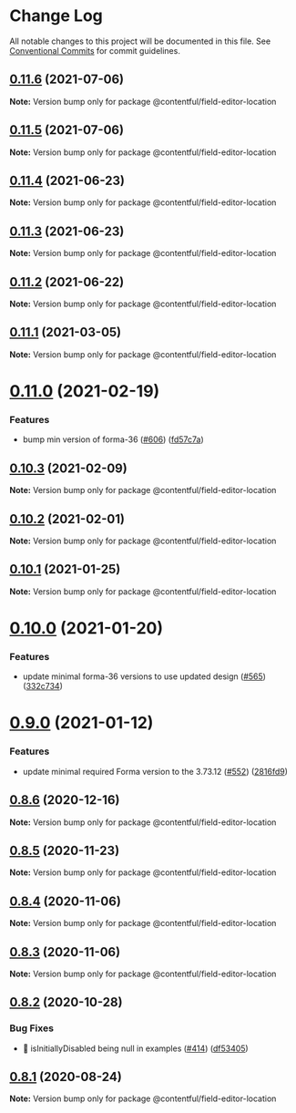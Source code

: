 # Change Log

All notable changes to this project will be documented in this file.
See [Conventional Commits](https://conventionalcommits.org) for commit guidelines.

## [0.11.6](https://github.com/contentful/field-editors/compare/@contentful/field-editor-location@0.11.3...@contentful/field-editor-location@0.11.6) (2021-07-06)

**Note:** Version bump only for package @contentful/field-editor-location





## [0.11.5](https://github.com/contentful/field-editors/compare/@contentful/field-editor-location@0.11.3...@contentful/field-editor-location@0.11.5) (2021-07-06)

**Note:** Version bump only for package @contentful/field-editor-location





## [0.11.4](https://github.com/contentful/field-editors/compare/@contentful/field-editor-location@0.11.3...@contentful/field-editor-location@0.11.4) (2021-06-23)

**Note:** Version bump only for package @contentful/field-editor-location





## [0.11.3](https://github.com/contentful/field-editors/compare/@contentful/field-editor-location@0.11.2...@contentful/field-editor-location@0.11.3) (2021-06-23)

**Note:** Version bump only for package @contentful/field-editor-location





## [0.11.2](https://github.com/contentful/field-editors/compare/@contentful/field-editor-location@0.11.1...@contentful/field-editor-location@0.11.2) (2021-06-22)

**Note:** Version bump only for package @contentful/field-editor-location





## [0.11.1](https://github.com/contentful/field-editors/compare/@contentful/field-editor-location@0.11.0...@contentful/field-editor-location@0.11.1) (2021-03-05)

**Note:** Version bump only for package @contentful/field-editor-location





# [0.11.0](https://github.com/contentful/field-editors/compare/@contentful/field-editor-location@0.10.3...@contentful/field-editor-location@0.11.0) (2021-02-19)


### Features

* bump min version of forma-36 ([#606](https://github.com/contentful/field-editors/issues/606)) ([fd57c7a](https://github.com/contentful/field-editors/commit/fd57c7a4312766af38c01507f17706ab22992617))





## [0.10.3](https://github.com/contentful/field-editors/compare/@contentful/field-editor-location@0.10.2...@contentful/field-editor-location@0.10.3) (2021-02-09)

**Note:** Version bump only for package @contentful/field-editor-location





## [0.10.2](https://github.com/contentful/field-editors/compare/@contentful/field-editor-location@0.10.1...@contentful/field-editor-location@0.10.2) (2021-02-01)

**Note:** Version bump only for package @contentful/field-editor-location





## [0.10.1](https://github.com/contentful/field-editors/compare/@contentful/field-editor-location@0.10.0...@contentful/field-editor-location@0.10.1) (2021-01-25)

**Note:** Version bump only for package @contentful/field-editor-location





# [0.10.0](https://github.com/contentful/field-editors/compare/@contentful/field-editor-location@0.9.0...@contentful/field-editor-location@0.10.0) (2021-01-20)


### Features

* update minimal forma-36 versions to use updated design ([#565](https://github.com/contentful/field-editors/issues/565)) ([332c734](https://github.com/contentful/field-editors/commit/332c734bfaf54f0e9773fcbb460d743b1f5459ec))





# [0.9.0](https://github.com/contentful/field-editors/compare/@contentful/field-editor-location@0.8.6...@contentful/field-editor-location@0.9.0) (2021-01-12)


### Features

* update minimal required Forma version to the 3.73.12 ([#552](https://github.com/contentful/field-editors/issues/552)) ([2816fd9](https://github.com/contentful/field-editors/commit/2816fd960c28815faebf49a9ef8f4c4c0d91fc36))





## [0.8.6](https://github.com/contentful/field-editors/compare/@contentful/field-editor-location@0.8.5...@contentful/field-editor-location@0.8.6) (2020-12-16)

**Note:** Version bump only for package @contentful/field-editor-location





## [0.8.5](https://github.com/contentful/field-editors/compare/@contentful/field-editor-location@0.8.4...@contentful/field-editor-location@0.8.5) (2020-11-23)

**Note:** Version bump only for package @contentful/field-editor-location





## [0.8.4](https://github.com/contentful/field-editors/compare/@contentful/field-editor-location@0.8.3...@contentful/field-editor-location@0.8.4) (2020-11-06)

**Note:** Version bump only for package @contentful/field-editor-location





## [0.8.3](https://github.com/contentful/field-editors/compare/@contentful/field-editor-location@0.8.2...@contentful/field-editor-location@0.8.3) (2020-11-06)

**Note:** Version bump only for package @contentful/field-editor-location





## [0.8.2](https://github.com/contentful/field-editors/compare/@contentful/field-editor-location@0.8.1...@contentful/field-editor-location@0.8.2) (2020-10-28)


### Bug Fixes

* 🐛 isInitiallyDisabled being null in examples ([#414](https://github.com/contentful/field-editors/issues/414)) ([df53405](https://github.com/contentful/field-editors/commit/df534055cfa64c533725cb5bca392a0a82e54be6))





## [0.8.1](https://github.com/contentful/field-editors/compare/@contentful/field-editor-location@0.8.0...@contentful/field-editor-location@0.8.1) (2020-08-24)

**Note:** Version bump only for package @contentful/field-editor-location
